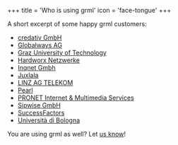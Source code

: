 +++
title = 'Who is using grml'
icon = 'face-tongue'
+++

<p>A short excerpt of some happy grml customers:</p>

* <a href="http://www.credativ.de/"> credativ GmbH </a>
* <a href="http://globalways.net/">Globalways AG</a>
* <a href="http://www.tugraz.at/">Graz University of Technology</a>
* <a href="http://www.hardworx-online.de/">Hardworx Netzwerke</a>
* <a href="http://www.inqnet.at/">Inqnet Gmbh</a>
* <a href="http://www.jux-net.info/juxlala/">Juxlala</a>
* <a href="http://www.lagis.at/">LINZ AG TELEKOM</a>
* <a href="http://www.pearl.de/">Pearl</a>
* <a href="http://www.pronet.at/">PRONET Internet &amp; Multimedia Services</a>
* <a href="http://www.sipwise.com/">Sipwise GmbH</a>
* <a href="http://www.successfactors.com/">SuccessFactors</a>
* <a href="http://www.unibo.it/">Università di Bologna</a>

<p>You are using grml as well? Let <a href="/contact/">us know</a>!</p>
